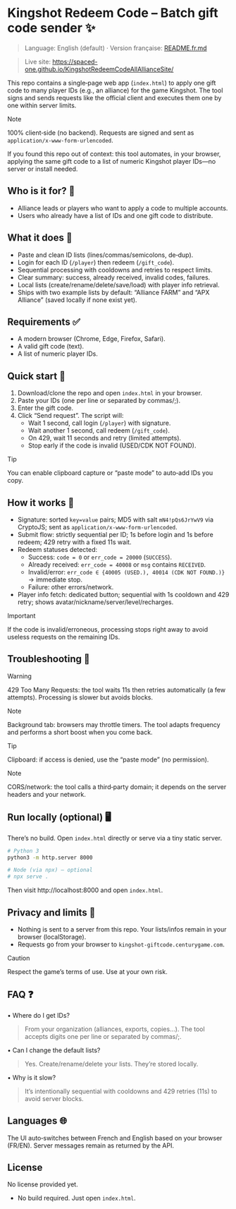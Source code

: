 # Kingshot Redeem Code – Batch gift code sender ✨

> Language: English (default) · Version française: [README.fr.md](./README.fr.md)

> Live site: https://spaced-one.github.io/KingshotRedeemCodeAllAllianceSite/

This repo contains a single‑page web app (`index.html`) to apply one gift code to many player IDs (e.g., an alliance) for the game Kingshot. The tool signs and sends requests like the official client and executes them one by one within server limits.

> [!NOTE]
> 100% client‑side (no backend). Requests are signed and sent as `application/x-www-form-urlencoded`.

If you found this repo out of context: this tool automates, in your browser, applying the same gift code to a list of numeric Kingshot player IDs—no server or install needed.

## Who is it for? 👥
- Alliance leads or players who want to apply a code to multiple accounts.
- Users who already have a list of IDs and one gift code to distribute.

## What it does 🔧
- Paste and clean ID lists (lines/commas/semicolons, de‑dup).
- Login for each ID (`/player`) then redeem (`/gift_code`).
- Sequential processing with cooldowns and retries to respect limits.
- Clear summary: success, already received, invalid codes, failures.
- Local lists (create/rename/delete/save/load) with player info retrieval.
- Ships with two example lists by default: “Alliance FARM” and “APX Alliance” (saved locally if none exist yet).

## Requirements ✅
- A modern browser (Chrome, Edge, Firefox, Safari).
- A valid gift code (text).
- A list of numeric player IDs.

## Quick start 🚀
1) Download/clone the repo and open `index.html` in your browser.
2) Paste your IDs (one per line or separated by commas/;).
3) Enter the gift code.
4) Click “Send request”. The script will:
   - Wait 1 second, call login (`/player`) with signature.
   - Wait another 1 second, call redeem (`/gift_code`).
   - On 429, wait 11 seconds and retry (limited attempts).
   - Stop early if the code is invalid (USED/CDK NOT FOUND).

> [!TIP]
> You can enable clipboard capture or “paste mode” to auto‑add IDs you copy.

## How it works 🧠
- Signature: sorted `key=value` pairs; MD5 with salt `mN4!pQs6JrYwV9` via CryptoJS; sent as `application/x-www-form-urlencoded`.
- Submit flow: strictly sequential per ID; 1s before login and 1s before redeem; 429 retry with a fixed 11s wait.
- Redeem statuses detected:
  - Success: `code = 0` or `err_code = 20000` (`SUCCESS`).
  - Already received: `err_code = 40008` or `msg` contains `RECEIVED`.
  - Invalid/error: `err_code ∈ {40005 (USED.), 40014 (CDK NOT FOUND.)}` → immediate stop.
  - Failure: other errors/network.
- Player info fetch: dedicated button; sequential with 1s cooldown and 429 retry; shows avatar/nickname/server/level/recharges.

> [!IMPORTANT]
> If the code is invalid/erroneous, processing stops right away to avoid useless requests on the remaining IDs.

## Troubleshooting 🧰

> [!WARNING]
> 429 Too Many Requests: the tool waits 11s then retries automatically (a few attempts). Processing is slower but avoids blocks.

> [!NOTE]
> Background tab: browsers may throttle timers. The tool adapts frequency and performs a short boost when you come back.

> [!TIP]
> Clipboard: if access is denied, use the “paste mode” (no permission).

> [!NOTE]
> CORS/network: the tool calls a third‑party domain; it depends on the server headers and your network.

## Run locally (optional) 🖥️
There’s no build. Open `index.html` directly or serve via a tiny static server.

```bash
# Python 3
python3 -m http.server 8000

# Node (via npx) — optional
# npx serve .
```

Then visit http://localhost:8000 and open `index.html`.

## Privacy and limits 🔐
- Nothing is sent to a server from this repo. Your lists/infos remain in your browser (localStorage).
- Requests go from your browser to `kingshot-giftcode.centurygame.com`.
> [!CAUTION]
> Respect the game’s terms of use. Use at your own risk.

## FAQ ❓
• Where do I get IDs?
> From your organization (alliances, exports, copies…). The tool accepts digits one per line or separated by commas/;.

• Can I change the default lists?
> Yes. Create/rename/delete your lists. They’re stored locally.

• Why is it slow?
> It’s intentionally sequential with cooldowns and 429 retries (11s) to avoid server blocks.

## Languages 🌐
The UI auto‑switches between French and English based on your browser (FR/EN). Server messages remain as returned by the API.

## License
No license provided yet.
- No build required. Just open `index.html`.